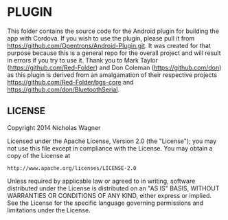 PLUGIN
========
This folder contains the source code for the Android plugin for building the app with Cordova. If you wish to use the plugin, please pull it from https://github.com/Opentrons/Android-Plugin.git. It was created for that purpose because this is a general repo for the overall project and will result in errors if you try to use it. Thank you to Mark Taylor (https://github.com/Red-Folder) and Don Coleman (https://github.com/don) as this plugin is derived from an amalgamation of their respective projects https://github.com/Red-Folder/bgs-core and https://github.com/don/BluetoothSerial.







LICENSE
--------
Copyright 2014 Nicholas Wagner

Licensed under the Apache License, Version 2.0 (the "License");
you may not use this file except in compliance with the License.
You may obtain a copy of the License at

    http://www.apache.org/licenses/LICENSE-2.0

Unless required by applicable law or agreed to in writing, software
distributed under the License is distributed on an "AS IS" BASIS,
WITHOUT WARRANTIES OR CONDITIONS OF ANY KIND, either express or implied.
See the License for the specific language governing permissions and
limitations under the License.
